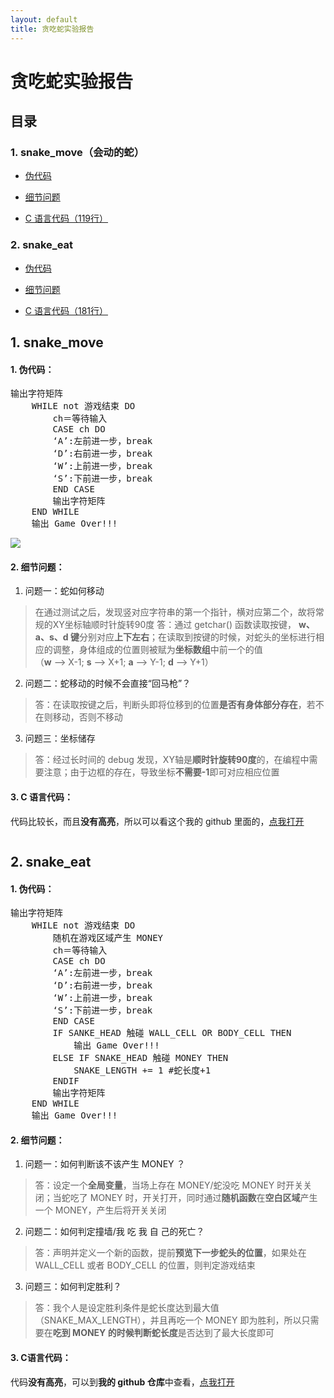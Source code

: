 ```yaml
---
layout: default
title: 贪吃蛇实验报告
---
```

# 贪吃蛇实验报告

## 目录

### 1. snake_move（会动的蛇）

* <a href="#SM_1">伪代码</a>

* <a href="#SM_2">细节问题</a>

* <a href="#SM_3">C 语言代码（119行）</a>

### 2. snake_eat

* <a href="#SE_1">伪代码</a>

* <a href="#SE_2">细节问题</a>

* <a href="#SE_3">C 语言代码（181行）</a>

## 1. snake_move

#### 1. 伪代码<a name="SM_1"></a>：
<pre>
输出字符矩阵
	WHILE not 游戏结束 DO
		ch＝等待输入
		CASE ch DO
		‘A’:左前进一步，break 
		‘D’:右前进一步，break    
		‘W’:上前进一步，break    
		‘S’:下前进一步，break    
		END CASE
		输出字符矩阵
	END WHILE
	输出 Game Over!!! 
</pre>

![](https://sysu-swi.github.io/images/snake-head.png)

#### 2. 细节问题<a name="SM_2"></a>：

1. 问题一：蛇如何移动   
> 在通过测试之后，发现竖对应字符串的第一个指针，横对应第二个，故将常规的XY坐标轴顺时针旋转90度
答：通过 getchar() 函数读取按键， **w、a、s、d 键**分别对应**上下左右**；在读取到按键的时候，对蛇头的坐标进行相应的调整，身体组成的位置则被赋为**坐标数组**中前一个的值  
>（**w** --> X-1; **s** --> X+1; **a** --> Y-1; **d** --> Y+1）

2. 问题二：蛇移动的时候不会直接“回马枪”？  
> 答：在读取按键之后，判断头即将位移到的位置**是否有身体部分存在**，若不在则移动，否则不移动

3. 问题三：坐标储存  
> 答：经过长时间的 debug 发现，XY轴是**顺时针旋转90度**的，在编程中需要注意；由于边框的存在，导致坐标**不需要-1**即可对应相应位置

#### 3. C 语言代码<a name="SM_3"></a>：

代码比较长，而且**没有高亮**，所以可以看这个我的 github 里面的，<a href="https://github.com/FFFengMJL/homework/blob/gh-pages/lab/snake_move.c" target="_blank">点我打开</a>

<pre id="bug_1"></pre>

## 2. snake_eat

#### 1. 伪代码<a name="SE_1"></a>：

<pre>
输出字符矩阵
	WHILE not 游戏结束 DO
        随机在游戏区域产生 MONEY
		ch＝等待输入
		CASE ch DO
		‘A’:左前进一步，break 
		‘D’:右前进一步，break    
		‘W’:上前进一步，break    
		‘S’:下前进一步，break    
		END CASE
        IF SANKE_HEAD 触碰 WALL_CELL OR BODY_CELL THEN
            输出 Game Over!!!
        ELSE IF SNAKE_HEAD 触碰 MONEY THEN
            SNAKE_LENGTH += 1 #蛇长度+1
        ENDIF
		输出字符矩阵
	END WHILE
	输出 Game Over!!! 
</pre>

#### 2. 细节问题<a name="SE_2"></a>：

1. 问题一：如何判断该不该产生 MONEY ？  
> 答：设定一个**全局变量**，当场上存在 MONEY/蛇没吃 MONEY 时开关关闭；当蛇吃了 MONEY 时，开关打开，同时通过**随机函数**在**空白区域**产生一个 MONEY，产生后将开关关闭

2. 问题二：如何判定撞墙/我 吃 我 自 己的死亡？  
> 答：声明并定义一个新的函数，提前**预览下一步蛇头的位置**，如果处在 WALL_CELL 或者 BODY_CELL 的位置，则判定游戏结束

3. 问题三：如何判定胜利？  
> 答：我个人是设定胜利条件是蛇长度达到最大值（SNAKE_MAX_LENGTH），并且再吃一个 MONEY 即为胜利，所以只需要在**吃到 MONEY 的时候判断蛇长度**是否达到了最大长度即可

#### 3. C语言代码<a name="SE_3"></a>：

代码**没有高亮**，可以到**我的 github 仓库**中查看，<a href="https://github.com/FFFengMJL/homework/blob/gh-pages/lab/snake_eat.c" target="_blank">点我打开</a>  

<pre id="bug_2"></pre>

<script>
document.getElementById('bug_1').innerText = `/*  snake_eat.c   */
/**/
/*  Based on file created by Maolin Pan on 12-12-6  */
/*  Created by Jialong Mi on 2018.12  */
/**/
/*  Copyright (c) 2012年 Sun Yat-sen University.  */
/*  All rights reserved   */
/**/

#include<stdio.h>
#include<stdlib.h>
#include<time.h>

#define SANKE_MAX_LENGTH 20
#define SNAKE_HEAD 'H'
#define SNAKE_BODY 'X'
#define BLANK_CELL ' '
#define SNAKE_FOOD '$'
#define WALL_CELL '*'

int GG=0;
char map[12][12]={
  {"***********"},
  {"*XXXXH    *"},
  {"*         *"},
  {"*         *"},
  {"*         *"},
  {"*         *"},
  {"*         *"},
  {"*         *"},
  {"*         *"},
  {"*         *"},
  {"*         *"},
  {"***********"}
};
int snakelen=5;
int snake_xy[SANKE_MAX_LENGTH][2];/*x是竖坐标，y是横坐标*/


void Output(void){/*输出*/
  int i;
  system("clear");/*清屏（Ubuntu版本命令），win版本未尝试*/
  for(i=0;i<12;i++){
      printf("%s\n",map[i]);
  }
}

void Gameover(void){/*游戏结束*/
  char map_GG[12][12]={
      "***********",
      "*         *",
      "*         *",
      "*         *",
      "* G a m e *",
      "*         *",
      "* O v e r *",
      "*         *",
      "*         *",
      "*         *",
      "*         *",
      "***********"
  };
  system("clear");
  int i;
  for(i=0;i<12;i++){
      printf("%s\n",map_GG[i]);
  }
}

/*x是竖，y是横*/
/*复制除了头之外的蛇的坐标*/
void MoveButHead(int snakelen){
  int i;
  map[snake_xy[snakelen-1][0]][snake_xy[snakelen-1][1]]=' ';/*将蛇尾消失*/
  for(i=snakelen-1;i>=1;i--){/*倒序赋值，避免逻辑错误*/
      snake_xy[i][0]=snake_xy[i-1][0];
      snake_xy[i][1]=snake_xy[i-1][1];
  }
}

void MoveHead(void){
  map[snake_xy[1][0]][snake_xy[1][1]]='X';/*原本的头变为身子*/
  map[snake_xy[0][0]][snake_xy[0][1]]='H';/*新的头出现*/
}

void Snake_Move(int snakelen){
  char direct=getchar();
  switch(direct){
      case 'a':
      case 'A':if(snake_xy[1][1]+1 != snake_xy[0][1]){/*判断条件：脖子不在头的要转向的方向*/
        MoveButHead(snakelen);
        snake_xy[0][1]--;/*头Y坐标-1*/
        MoveHead();
      }break;
      case 'w':
      case 'W':if(snake_xy[1][0]+1 != snake_xy[0][0]){
        MoveButHead(snakelen);
        snake_xy[0][0]-=1;/*头X坐标-1*/
        MoveHead();
      }break;
      case 's':
      case 'S':if((snake_xy[1][0]-1) != (snake_xy[0][0])){
        MoveButHead(snakelen);
        snake_xy[0][0]+=1;/*头X坐标+1*/
        MoveHead();
      }break;
      case 'd':
      case 'D':if(snake_xy[1][1]-1 != snake_xy[0][1]){
        MoveButHead(snakelen);
        snake_xy[0][1]++;/*头Y坐标+1*/
        MoveHead();
      }break;
      case 'q':GG=1;Gameover();break;
      default:break;
  }
}

int main(void){
  int i;
  for(i=0;i<snakelen;i++){/*初始化坐标数组*/
      snake_xy[i][0]=1;
      snake_xy[i][1]=snakelen-i;
  }
  while(GG != 1){
      Output();
      Snake_Move(snakelen);
  }
}`
document.getElementById('bug_2').innerText = `/*  snake_eat.c   */
/**/
/*  Based on file created by Maolin Pan on 12-12-6  */
/*  Created by Jialong Mi on 2018.12  */
/**/
/*  Copyright (c) 2012年 Sun Yat-sen University.  */
/*  All rights reserved   */
/**/

#include<stdio.h>
#include<stdlib.h>
#include<time.h>

#define SANKE_MAX_LENGTH 20
#define SNAKE_HEAD 'H'
#define SNAKE_BODY 'X'
#define BLANK_CELL ' '
#define SNAKE_FOOD '$'
#define WALL_CELL '*'

int GG=0;
int snakelen=5;
int snake_xy[SANKE_MAX_LENGTH][2];/*x是竖，y是横*/
int Money=1;/*游戏区域是否有钱，默认没钱*/
int eat=0;/*表示刚刚是否吃屎*/
char map[12][12]={
  {"***********"},
  {"*XXXXH    *"},
  {"*         *"},
  {"*         *"},
  {"*         *"},
  {"*         *"},
  {"*         *"},
  {"*         *"},
  {"*         *"},
  {"*         *"},
  {"*         *"},
  {"***********"}
};


/*put a food randomized on a blank cell*/
void Put_Money(void){/**/
  while(Money){/*区域里面没钱*/
  int x=rand()%10+1;
  int y=rand()%10+1;
  if(map[x][y] == ' '){
    map[x][y]='$';
    Money--;
  }
  }
}

void Gameover(int a){/*将GG修改集成于此，添加了胜利的结算画面*/
  char map_GG[12][12]={
      "***********",
      "*         *",
      "*         *",
      "*         *",
      "* G a m e *",
      "*         *",
      "* O v e r *",
      "*         *",
      "*         *",
      "*         *",
      "*         *",
      "***********"
  };
  char map_WIN[12][12]={
      "***********",
      "*         *",
      "*         *",
      "*         *",
      "*  Y O U  *",
      "*         *",
      "*  W I N  *",
      "*         *",
      "*         *",
      "*         *",
      "*         *",
      "***********"
  };
  system("clear");
  GG=1;
  int i;
  if(a == 1){
      for(i=0;i<12;i++){
        printf("%s\n",map_WIN[i]);
      }
  }
  else if(a == 0){
      for(i=0;i<12;i++){
        printf("%s\n",map_GG[i]);
      }
  }
}


void Crush_Foresee(int x_fore,int y_fore){/*康康下一步会不会翻车*/
  if(map[x_fore][y_fore] == '*' || map[x_fore][y_fore] == 'X'){
      Gameover(0);/*撞墙/我 吃 我 自 己的话就GG啦*/
  }
  else if(map[x_fore][y_fore] == '$'){/*判断会吃屎*/
      snakelen++;
      if(snakelen>20){
        Gameover(1);
      }
      eat=1;/*表示即将吃屎*/
      Money=1;/*表示区域即将没钱*/
  }
}

void Output(void){/*no problem*/
  int i;
  Put_Money();
  system("clear");/*清屏*/
  for(i=0;i<12;i++){
      printf("%s\n",map[i]);
  }
}


/*x是竖，y是横*/
/*复制除了头之外的蛇的坐标*/
void MoveButHead(void){
  int i;
  if(eat){/*新加的尾巴坐标是（0,0)*/
      eat=0;
  }
  else{
      map[snake_xy[snakelen-1][0]][snake_xy[snakelen-1][1]]=' ';/*将蛇尾消失*/
  }
  for(i=snakelen-1;i>=1;i--){/*倒序赋值，避免逻辑错误*/
      snake_xy[i][0]=snake_xy[i-1][0];
      snake_xy[i][1]=snake_xy[i-1][1];
  }
}

void MoveHead(void){
  map[snake_xy[1][0]][snake_xy[1][1]]='X';/*原本的头变为身子*/
  map[snake_xy[0][0]][snake_xy[0][1]]='H';/*头出现*/
}

void Snake_Move(int snakelen){
  char direct=getchar();
  switch(direct){
      case 'a':
      case 'A':if(snake_xy[1][1]+1 != snake_xy[0][1]){/*判断条件：脖子不在头的要转向的方向*/
        Crush_Foresee(snake_xy[0][0],snake_xy[0][1]-1);
        MoveButHead();
        snake_xy[0][1]--;/*头纵坐标-1*/
        MoveHead();
      }break;
      case 'w':
      case 'W':if(snake_xy[1][0]+1 != snake_xy[0][0]){
        Crush_Foresee(snake_xy[0][0]-1,snake_xy[0][1]);
        MoveButHead();
        snake_xy[0][0]-=1;/*头横坐标-1*/
        MoveHead();
      }break;
      case 's':
      case 'S':if((snake_xy[1][0]-1) != (snake_xy[0][0])){
        Crush_Foresee(snake_xy[0][0]+1,snake_xy[0][1]);
        MoveButHead();
        snake_xy[0][0]+=1;/*头横坐标+1*/
        MoveHead();
      }break;
      case 'd':
      case 'D':if(snake_xy[1][1]-1 != snake_xy[0][1]){
        Crush_Foresee(snake_xy[0][0],snake_xy[0][1]+1);
        MoveButHead();
        snake_xy[0][1]++;/*头纵坐标+1*/
        MoveHead();
      }break;
      case 'q':case 'Q':Gameover(0);break;
      default:break;
  }
}

int main(void){
  int i;
  for(i=0;i<snakelen;i++){/*初始化坐标数组*/
      snake_xy[i][0]=1;
      snake_xy[i][1]=snakelen-i;
  }
  while(GG != 1){
      Output();
      Snake_Move(snakelen);
    }
}`
</script>

